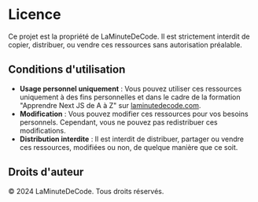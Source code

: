 # Licence

Ce projet est la propriété de LaMinuteDeCode. Il est strictement interdit de copier, distribuer, ou vendre ces ressources sans autorisation préalable.

## Conditions d'utilisation

- **Usage personnel uniquement** : Vous pouvez utiliser ces ressources uniquement à des fins personnelles et dans le cadre de la formation "Apprendre Next JS de A à Z" sur [laminutedecode.com](https://laminutedecode.com).
- **Modification** : Vous pouvez modifier ces ressources pour vos besoins personnels. Cependant, vous ne pouvez pas redistribuer ces modifications.
- **Distribution interdite** : Il est interdit de distribuer, partager ou vendre ces ressources, modifiées ou non, de quelque manière que ce soit.

## Droits d'auteur

© 2024 LaMinuteDeCode. Tous droits réservés.
